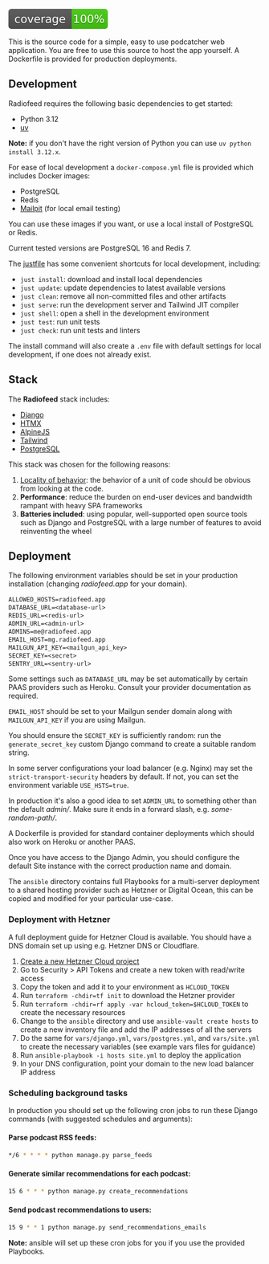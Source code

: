
![coverage](/screenshots/coverage.svg?raw=True)

This is the source code for a simple, easy to use podcatcher web application. You are free to use this source to host the app yourself. A Dockerfile is provided for production deployments.

## Development

Radiofeed requires the following basic dependencies to get started:

* Python 3.12
* [uv](https://docs.astral.sh)

**Note:** if you don't have the right version of Python you can use `uv python install 3.12.x`.

For ease of local development a `docker-compose.yml` file is provided which includes Docker images:

* PostgreSQL
* Redis
* [Mailpit](https://mailpit.axllent.org/) (for local email testing)

You can use these images if you want, or use a local install of PostgreSQL or Redis.

Current tested versions are PostgreSQL 16 and Redis 7.

The [justfile](https://github.com/casey/just) has some convenient shortcuts for local development, including:

* `just install`: download and install local dependencies
* `just update`: update dependencies to latest available versions
* `just clean`: remove all non-committed files and other artifacts
* `just serve`: run the development server and Tailwind JIT compiler
* `just shell`: open a shell in the development environment
* `just test`: run unit tests
* `just check`: run unit tests and linters

The install command will also create a `.env` file with default settings for local development, if one does not already exist.

## Stack

The **Radiofeed** stack includes:

* [Django](https://djangoproject.com)
* [HTMX](https://htmx.org)
* [AlpineJS](https://alpinejs.dev)
* [Tailwind](https://tailwindcss.com)
* [PostgreSQL](https://www.postgresql.org/)

This stack was chosen for the following reasons:

1. [Locality of behavior](https://htmx.org/essays/locality-of-behaviour/): the behavior of a unit of code should be obvious from looking at the code.
2. **Performance**: reduce the burden on end-user devices and bandwidth rampant with heavy SPA frameworks
3. **Batteries included**: using popular, well-supported open source tools such as Django and PostgreSQL with a large number of features to avoid reinventing the wheel

## Deployment

The following environment variables should be set in your production installation (changing _radiofeed.app_ for your domain).

```
ALLOWED_HOSTS=radiofeed.app
DATABASE_URL=<database-url>
REDIS_URL=<redis-url>
ADMIN_URL=<admin-url>
ADMINS=me@radiofeed.app
EMAIL_HOST=mg.radiofeed.app
MAILGUN_API_KEY=<mailgun_api_key>
SECRET_KEY=<secret>
SENTRY_URL=<sentry-url>
```

Some settings such as `DATABASE_URL` may be set automatically by certain PAAS providers such as Heroku. Consult your provider documentation as required.

`EMAIL_HOST` should be set to your Mailgun sender domain along with `MAILGUN_API_KEY` if you are using Mailgun.

You should ensure the `SECRET_KEY` is sufficiently random: run the `generate_secret_key` custom Django command to create a suitable random string.

In some server configurations your load balancer (e.g. Nginx) may set the `strict-transport-security` headers by default. If not, you can set the environment variable `USE_HSTS=true`.

In production it's also a good idea to set `ADMIN_URL` to something other than the default _admin/_. Make sure it ends in a forward slash, e.g. _some-random-path/_.

A Dockerfile is provided for standard container deployments which should also work on Heroku or another PAAS.

Once you have access to the Django Admin, you should configure the default Site instance with the correct production name and domain.

The `ansible` directory contains full Playbooks for a multi-server deployment to a shared hosting provider such as Hetzner or Digital Ocean, this can be copied and modified for your particular use-case.

### Deployment with Hetzner

A full deployment guide for Hetzner Cloud is available. You should have a DNS domain set up using e.g. Hetzner DNS or Cloudflare.

1. [Create a new Hetzner Cloud project](https://docs.hetzner.com/cloud/)
2. Go to Security > API Tokens and create a new token with read/write access
3. Copy the token and add it to your environment as `HCLOUD_TOKEN`
4. Run `terraform -chdir=tf init` to download the Hetzner provider
5. Run `terraform -chdir=rf apply -var hcloud_token=$HCLOUD_TOKEN` to create the necessary resources
6. Change to the `ansible` directory and use `ansible-vault create hosts` to create a new inventory file and add the IP addresses of all the servers
7. Do the same for `vars/django.yml`, `vars/postgres.yml`, and `vars/site.yml` to create the necessary variables (see example vars files for guidance)
8. Run `ansible-playbook -i hosts site.yml` to deploy the application
9. In your DNS configuration, point your domain to the new load balancer IP address

### Scheduling background tasks

In production you should set up the following cron jobs to run these Django commands (with suggested schedules and arguments):

#### Parse podcast RSS feeds:

```bash
*/6 * * * * python manage.py parse_feeds
```

#### Generate similar recommendations for each podcast:

```bash
15 6 * * * python manage.py create_recommendations
```

#### Send podcast recommendations to users:

```bash
15 9 * * 1 python manage.py send_recommendations_emails
```

**Note:** ansible will set up these cron jobs for you if you use the provided Playbooks.
